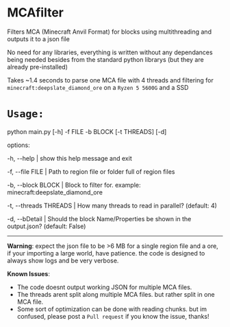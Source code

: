 # MCAfilter
Filters MCA (Minecraft Anvil Format) for blocks using multithreading and outputs it to a json file

No need for any libraries, everything is written without any dependances being needed besides
from the standard python librarys (but they are already pre-installed)

Takes ~1.4 seconds to parse one MCA file with 4 threads and filtering for `minecraft:deepslate_diamond_ore`
on a `Ryzen 5 5600G` and a SSD

# `Usage:`

python main.py [-h] -f FILE -b BLOCK [-t THREADS] [-d]

options:

-h, --help | show this help message and exit

-f, --file FILE | Path to region file or folder full of region files

-b, --block BLOCK | Block to filter for. example: minecraft:deepslate_diamond_ore

-t, --threads THREADS | How many threads to read in parallel? (default: 4)

-d, --bDetail | Should the block Name/Properties be shown in the output.json? (default: False)

------
**Warning**: expect the json file to be >6 MB for a single region file and a ore, if your importing a large world, have patience.
the code is designed to always show logs and be very verbose.

**Known Issues**:
- The code doesnt output working JSON for multiple MCA files.
- The threads arent split along multiple MCA files. but rather split in one MCA file.
- Some sort of optimization can be done with reading chunks. but im confused, please post a `Pull request` if you know the issue, thanks!
